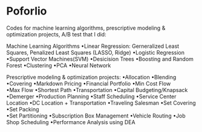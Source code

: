 # Poforlio
Codes for machine learning algorithms, prescriptive modeling &amp; optimization projects, A/B test that I did:

Machine Learning Algorithms
•Linear Regression: Gerneralized Least Squares, Penalized Least Squares (LASSO, Ridge)
•Logistic  Regression
•Support Vector Machines(SVM)
•Desicision Trees
•Boosting and Random Forest
•Clustering
•PCA
•Neural Network

Prescriptive modeling &amp; optimization projects:
•Allocation 
•Blending 
•Covering 
•Markdown Pricing 
•Financial Portfolio 
•Min Cost Flow  
•Max Flow •Shortest Path 
•Transportation 
•Capital Budgeting/Knapsack 
•Demerger 
•Production Planning 
•Staff Scheduling 
•Service Center Location 
•DC Location + Transportation 
•Traveling Salesman 
•Set Covering 
•Set Packing  
•Set Partitioning 
•Subscription Box Management 
•Vehicle Routing 
•Job Shop Scheduling 
•Performance Analysis using DEA
